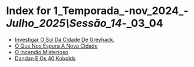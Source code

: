 # Index for 1_Temporada_-nov_2024_-_Julho_2025\Sessão_14_-_03_04

- [Investigar O Sul Da Cidade De Greyhack.](s13_-_investigar_o_sul_da_cidade_de_greyhack..md)
- [O Que Nos Espera A Nova Cidade](s13_-_o_que_nos_espera_a_nova_cidade.md)
- [O Incendio Misterioso](s13_-_o_incendio_misterioso.md)
- [Dandan E Os 40 Kobolds](s13_-_dandan_e_os_40_kobolds.md)
	

